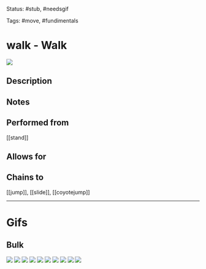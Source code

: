 Status: #stub, #needsgif

Tags: #move, #fundimentals

# walk - Walk
<img src=https://raw.githubusercontent.com/LauraHannah44/Rain-World-Movement/main/Files/walk_header.gif>

## Description


## Notes


## Performed from
[[stand]]

## Allows for


## Chains to
[[jump]], [[slide]], [[coyotejump]]

___
# Gifs
## Bulk
<img src=https://raw.githubusercontent.com/LauraHannah44/Rain-World-Movement/main/Files/walk_0.gif>

<img src=https://raw.githubusercontent.com/LauraHannah44/Rain-World-Movement/main/Files/walk_1.gif>

<img src=https://raw.githubusercontent.com/LauraHannah44/Rain-World-Movement/main/Files/walk_2.gif>

<img src=https://raw.githubusercontent.com/LauraHannah44/Rain-World-Movement/main/Files/walk_3.gif>

<img src=https://raw.githubusercontent.com/LauraHannah44/Rain-World-Movement/main/Files/walk_4.gif>

<img src=https://raw.githubusercontent.com/LauraHannah44/Rain-World-Movement/main/Files/walk_5.gif>

<img src=https://raw.githubusercontent.com/LauraHannah44/Rain-World-Movement/main/Files/walk_6.gif>

<img src=https://raw.githubusercontent.com/LauraHannah44/Rain-World-Movement/main/Files/walk_7.gif>

<img src=https://raw.githubusercontent.com/LauraHannah44/Rain-World-Movement/main/Files/walk_8.gif>

<img src=https://raw.githubusercontent.com/LauraHannah44/Rain-World-Movement/main/Files/walk_9.gif>
